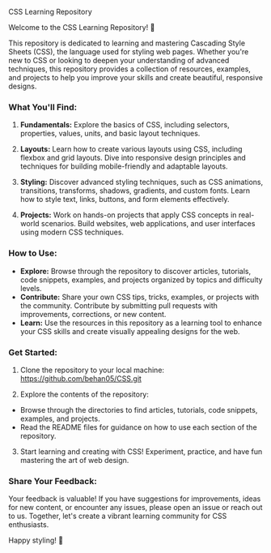 CSS Learning Repository

Welcome to the CSS Learning Repository! 🎨

This repository is dedicated to learning and mastering Cascading Style Sheets (CSS), the language used for styling web pages. Whether you're new to CSS or looking to deepen your understanding of advanced techniques, this repository provides a collection of resources, examples, and projects to help you improve your skills and create beautiful, responsive designs.

### What You'll Find:

1. **Fundamentals:** Explore the basics of CSS, including selectors, properties, values, units, and basic layout techniques.

2. **Layouts:** Learn how to create various layouts using CSS, including flexbox and grid layouts. Dive into responsive design principles and techniques for building mobile-friendly and adaptable layouts.

3. **Styling:** Discover advanced styling techniques, such as CSS animations, transitions, transforms, shadows, gradients, and custom fonts. Learn how to style text, links, buttons, and form elements effectively.

4. **Projects:** Work on hands-on projects that apply CSS concepts in real-world scenarios. Build websites, web applications, and user interfaces using modern CSS techniques.

### How to Use:

- **Explore:** Browse through the repository to discover articles, tutorials, code snippets, examples, and projects organized by topics and difficulty levels.
- **Contribute:** Share your own CSS tips, tricks, examples, or projects with the community. Contribute by submitting pull requests with improvements, corrections, or new content.
- **Learn:** Use the resources in this repository as a learning tool to enhance your CSS skills and create visually appealing designs for the web.

### Get Started:

1. Clone the repository to your local machine:
https://github.com/behan05/CSS.git


2. Explore the contents of the repository:
- Browse through the directories to find articles, tutorials, code snippets, examples, and projects.
- Read the README files for guidance on how to use each section of the repository.

3. Start learning and creating with CSS! Experiment, practice, and have fun mastering the art of web design.

### Share Your Feedback:

Your feedback is valuable! If you have suggestions for improvements, ideas for new content, or encounter any issues, please open an issue or reach out to us. Together, let's create a vibrant learning community for CSS enthusiasts.

Happy styling! 🌟
